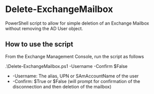 # Delete-ExchangeMailbox
PowerShell script to allow for simple deletion of an Exchange Mailbox without removing the AD User object.

## How to use the script
From the Exchange Management Console, run the script as follows

.\Delete-ExchangeMailbox.ps1 -Username <user> -Confirm $False

* -Username: The alias, UPN or SAmAccountName of the user
* -Confirm: $True or $False (will prompt for confirmation of the disconnection and then deletion of the mailbox)
